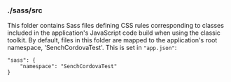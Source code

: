 ### ./sass/src

This folder contains Sass files defining CSS rules corresponding to classes
included in the application's JavaScript code build when using the classic toolkit.
By default, files in this folder are mapped to the application's root namespace, 'SenchCordovaTest'.
This is set in `"app.json"`:

    "sass": {
        "namespace": "SenchCordovaTest"
    }